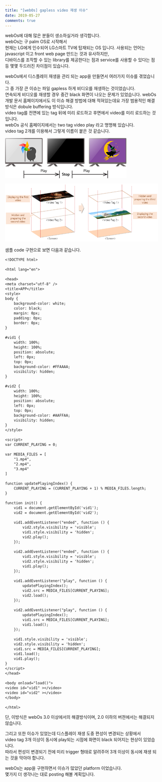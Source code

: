 ```yaml
---
title: "[webOs] gapless video 재생 이슈"
date: 2019-05-27
comments: true
---
```


webOs에 대해 많은 분들이 생소하실거라 생각합니다.  
webOs는 구 palm OS로 시작해서  
현재는 LG에게 인수되어 LG스마트 TV에 탑재되는 OS 입니다. 
사용되는 언어는 javascript 이고 front web page 만드는 것과 유사하지만,  
디바이스를 조작할 수 있는 library를 제공한다는 점과 service를 사용할 수 있다는 점 등 몇몇 두드러진 차이점이 있습니다.   
  
webOs에서 디스플레이 재생을 관리 되는 app을 만들면서 여러가지 이슈를 겪었습니다.  
그 중 가장 큰 이슈는 파일 gapless 하게 비디오를 재생하는 것이었습니다.  
연속되게 비디오를 재생할 경우 중간 black 화면이 나오는 문제가 있었습니다.
webOs 개발 문서 홈페이지에서도 이 이슈 해결 방법에 대해 적혀있는데요 
가장 범용적인 해결 방식은 dobule buffering 방식입니다.  
video tag를 전면에 있는 tag 뒤에 미리 로드하고 후면에서 video를 미리 로드하는 것입니다.   
webOs 공식 홈페이지에서는 two tag video play 라고 명명해 있습니다.  
video tag 2개를 이용해서 그렇게 이름이 붙은 것 같습니다.  

![video gap problem](https://raw.githubusercontent.com/Ninja86/Ninja86.github.io/master/assets/article_images/2019-05-27-1/pic1.png)

![two tag video play](https://raw.githubusercontent.com/Ninja86/Ninja86.github.io/master/assets/article_images/2019-05-27-1/pic2.png)
  
샘플 code 구현으로 보면 다음과 같습니다.
~~~
<!DOCTYPE html>

<html lang="en">

<head>
<meta charset="utf-8" />
<title>APP</title>
<style>
body {
    background-color: white;
    color: black;
    margin: 0px;
    padding: 0px;
    border: 0px;
}

#vid1 {
    width: 100%;
    height: 100%;
    position: absolute;
    left: 0px;
    top: 0px;
    background-color: #FFAAAA;
    visibility: hidden;
}

#vid2 {
    width: 100%;
    height: 100%;
    position: absolute;
    left: 0px;
    top: 0px;
    background-color: #AAFFAA;
    visibility: hidden;
}
</style>

<script>
var CURRENT_PLAYING = 0;

var MEDIA_FILES = [
    "1.mp4",
    "2.mp4",
    "3.mp4"
]

function updatePlayingIndex() {
    CURRENT_PLAYING = (CURRENT_PLAYING + 1) % MEDIA_FILES.length;
}

function init() {
    vid1 = document.getElementById('vid1');
    vid2 = document.getElementById('vid2');

    vid1.addEventListener("ended", function () {
        vid2.style.visibility = 'visible';
        vid1.style.visibility = 'hidden';
        vid2.play();
    });

    vid2.addEventListener("ended", function () {
        vid1.style.visibility = 'visible';
        vid2.style.visibility = 'hidden';
        vid1.play();
    });

    vid1.addEventListener("play", function () {
        updatePlayingIndex();
        vid2.src = MEDIA_FILES[CURRENT_PLAYING];
        vid2.load();
    });

    vid2.addEventListener("play", function () {
        updatePlayingIndex();
        vid1.src = MEDIA_FILES[CURRENT_PLAYING];
        vid1.load();
    });

    vid1.style.visibility = 'visible';
    vid2.style.visibility = 'hidden';
    vid1.src = MEDIA_FILES[CURRENT_PLAYING];
    vid1.load();
    vid1.play();
}
</script>
</head>

<body onload="load()">
<video id="vid1" ></video>
<video id="vid2" ></video>
</body>

</html>
~~~

단, 이방식은  webOs 3.0 이상에서의 해결방식이며, 2.0 이하의 버젼에서는 해결되지 않습니다.

그리고 또한 이슈가 있었는데 디스플레이 재생 도중 편성이 변경되는 상황에서  
video tag 3개 이상이 동시에 play되는 시점에 화면이 black 되어지는 현상이 있었습니다.  
따라서 편성이 변경되기 전에 미리 trigger 형태로 알려주어 3개 이상이 동시에 재생 되는 것을 막아야 합니다.  

webOs는 app을 구현하면서 이슈가 많았던 platform 이었습니다.  
몇가지 더 생각나는 대로 posting 해볼 계획입니다.  
